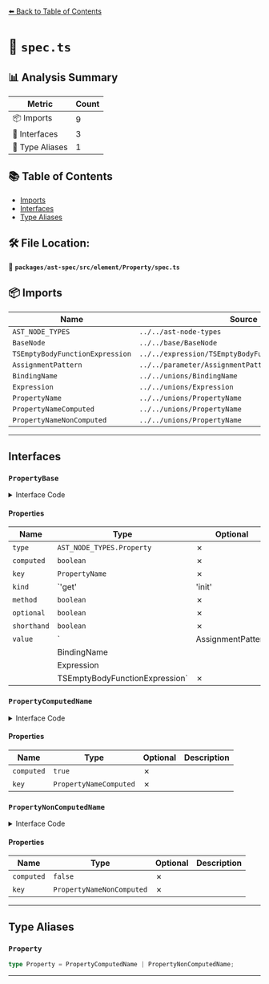 [⬅️ Back to Table of Contents](../../../../../index.md)

# 📄 `spec.ts`

## 📊 Analysis Summary

| Metric | Count |
|--------|-------|
| 📦 Imports | 9 |
| 📐 Interfaces | 3 |
| 📑 Type Aliases | 1 |

## 📚 Table of Contents

- [Imports](#imports)
- [Interfaces](#interfaces)
- [Type Aliases](#type-aliases)

## 🛠️ File Location:
📂 **`packages/ast-spec/src/element/Property/spec.ts`**

## 📦 Imports

| Name | Source |
|------|--------|
| `AST_NODE_TYPES` | `../../ast-node-types` |
| `BaseNode` | `../../base/BaseNode` |
| `TSEmptyBodyFunctionExpression` | `../../expression/TSEmptyBodyFunctionExpression/spec` |
| `AssignmentPattern` | `../../parameter/AssignmentPattern/spec` |
| `BindingName` | `../../unions/BindingName` |
| `Expression` | `../../unions/Expression` |
| `PropertyName` | `../../unions/PropertyName` |
| `PropertyNameComputed` | `../../unions/PropertyName` |
| `PropertyNameNonComputed` | `../../unions/PropertyName` |


---

## Interfaces

### `PropertyBase`

<details><summary>Interface Code</summary>

```ts
interface PropertyBase extends BaseNode {
  type: AST_NODE_TYPES.Property;
  computed: boolean;
  key: PropertyName;
  kind: 'get' | 'init' | 'set';
  method: boolean;
  optional: boolean;
  shorthand: boolean;
  value:
    | AssignmentPattern
    | BindingName
    | Expression
    | TSEmptyBodyFunctionExpression;
}
```
</details>

#### Properties

| Name | Type | Optional | Description |
|------|------|----------|-------------|
| `type` | `AST_NODE_TYPES.Property` | ✗ |  |
| `computed` | `boolean` | ✗ |  |
| `key` | `PropertyName` | ✗ |  |
| `kind` | `'get' | 'init' | 'set'` | ✗ |  |
| `method` | `boolean` | ✗ |  |
| `optional` | `boolean` | ✗ |  |
| `shorthand` | `boolean` | ✗ |  |
| `value` | `| AssignmentPattern
    | BindingName
    | Expression
    | TSEmptyBodyFunctionExpression` | ✗ |  |

### `PropertyComputedName`

<details><summary>Interface Code</summary>

```ts
export interface PropertyComputedName extends PropertyBase {
  computed: true;
  key: PropertyNameComputed;
}
```
</details>

#### Properties

| Name | Type | Optional | Description |
|------|------|----------|-------------|
| `computed` | `true` | ✗ |  |
| `key` | `PropertyNameComputed` | ✗ |  |

### `PropertyNonComputedName`

<details><summary>Interface Code</summary>

```ts
export interface PropertyNonComputedName extends PropertyBase {
  computed: false;
  key: PropertyNameNonComputed;
}
```
</details>

#### Properties

| Name | Type | Optional | Description |
|------|------|----------|-------------|
| `computed` | `false` | ✗ |  |
| `key` | `PropertyNameNonComputed` | ✗ |  |


---

## Type Aliases

### `Property`

```ts
type Property = PropertyComputedName | PropertyNonComputedName;
```


---